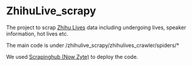 # ZhihuLive_scrapy
The project to scrap [Zhihu Lives](https://www.zhihu.com/lives/) data including undergoing lives, speaker information, hot lives etc.

The main code is under /zhihulive_scrapy/zhihulives_crawler/spiders/*

We used [Scrapinghub (Now Zyte)](https://www.zyte.com/) to deploy the code.
